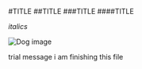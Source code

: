 #TITLE
##TITLE
###TITLE
####TITLE

_italics_

![Dog image](https://hips.hearstapps.com/hmg-prod.s3.amazonaws.com/images/golden-retriever-royalty-free-image-506756303-1560962726.jpg?crop=0.672xw:1.00xh;0.166xw,0&resize=640:*)


trial message
i am finishing
this file